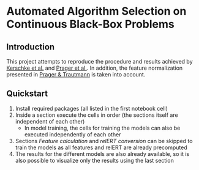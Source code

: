 # Automated Algorithm Selection on Continuous Black-Box Problems

## Introduction

This project attempts to reproduce the procedure and results achieved by [Kerschke et al.](https://doi.org/10.1162/evco_a_00236) and [Prager et al.](https://link.springer.com/chapter/10.1007/978-3-031-14714-2_1).
In addition, the feature normalization presented in [Prager & Trautmann](https://link.springer.com/chapter/10.1007/978-3-031-30229-9_27) is taken into account.

## Quickstart

1. Install required packages (all listed in the first notebook cell)
2. Inside a section execute the cells in order (the sections itself are independent of each other)
   - In model training, the cells for training the models can also be executed independently of each other
3. Sections *Feature calculation* and *relERT conversion* can be skipped to train the models as all features and relERT are already precomputed
4. The results for the different models are also already available, so it is also possible to visualize only the results using the last section
